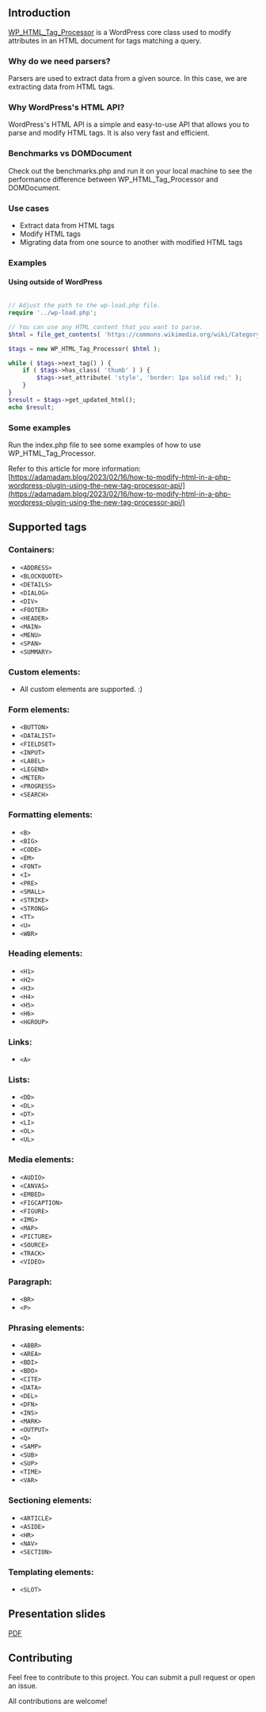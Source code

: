 ## Introduction

[WP_HTML_Tag_Processor](https://developer.wordpress.org/reference/classes/wp_html_tag_processor/) is a WordPress core class used to modify attributes in an HTML document for tags matching a query.

### Why do we need parsers?

Parsers are used to extract data from a given source. In this case, we are extracting data from HTML tags.

### Why WordPress's HTML API?

WordPress's HTML API is a simple and easy-to-use API that allows you to parse and modify HTML tags. It is also very fast and efficient.

### Benchmarks vs DOMDocument

Check out the benchmarks.php and run it on your local machine to see the performance difference between WP_HTML_Tag_Processor and DOMDocument.

### Use cases

- Extract data from HTML tags
- Modify HTML tags
- Migrating data from one source to another with modified HTML tags

### Examples

#### Using outside of WordPress

```php

// Adjust the path to the wp-load.php file.
require '../wp-load.php';

// You can use any HTML content that you want to parse.
$html = file_get_contents( 'https://commons.wikimedia.org/wiki/Category:Panoramic_photography' );

$tags = new WP_HTML_Tag_Processor( $html );

while ( $tags->next_tag() ) {
	if ( $tags->has_class( 'thumb' ) ) {
		$tags->set_attribute( 'style', 'border: 1px solid red;' );
	}
}
$result = $tags->get_updated_html();
echo $result;

```

### Some examples

Run the index.php file to see some examples of how to use WP_HTML_Tag_Processor.

Refer to this article for more information: [https://adamadam.blog/2023/02/16/how-to-modify-html-in-a-php-wordpress-plugin-using-the-new-tag-processor-api/](https://adamadam.blog/2023/02/16/how-to-modify-html-in-a-php-wordpress-plugin-using-the-new-tag-processor-api/)

## Supported tags

### Containers:
- `<ADDRESS>`
- `<BLOCKQUOTE>`
- `<DETAILS>`
- `<DIALOG>`
- `<DIV>`
- `<FOOTER>`
- `<HEADER>`
- `<MAIN>`
- `<MENU>`
- `<SPAN>`
- `<SUMMARY>`

### Custom elements:
- All custom elements are supported. :)

### Form elements:
- `<BUTTON>`
- `<DATALIST>`
- `<FIELDSET>`
- `<INPUT>`
- `<LABEL>`
- `<LEGEND>`
- `<METER>`
- `<PROGRESS>`
- `<SEARCH>`

### Formatting elements:
- `<B>`
- `<BIG>`
- `<CODE>`
- `<EM>`
- `<FONT>`
- `<I>`
- `<PRE>`
- `<SMALL>`
- `<STRIKE>`
- `<STRONG>`
- `<TT>`
- `<U>`
- `<WBR>`

### Heading elements:
- `<H1>`
- `<H2>`
- `<H3>`
- `<H4>`
- `<H5>`
- `<H6>`
- `<HGROUP>`

### Links:
- `<A>`

### Lists:
- `<DD>`
- `<DL>`
- `<DT>`
- `<LI>`
- `<OL>`
- `<UL>`

### Media elements:
- `<AUDIO>`
- `<CANVAS>`
- `<EMBED>`
- `<FIGCAPTION>`
- `<FIGURE>`
- `<IMG>`
- `<MAP>`
- `<PICTURE>`
- `<SOURCE>`
- `<TRACK>`
- `<VIDEO>`

### Paragraph:
- `<BR>`
- `<P>`

### Phrasing elements:
- `<ABBR>`
- `<AREA>`
- `<BDI>`
- `<BDO>`
- `<CITE>`
- `<DATA>`
- `<DEL>`
- `<DFN>`
- `<INS>`
- `<MARK>`
- `<OUTPUT>`
- `<Q>`
- `<SAMP>`
- `<SUB>`
- `<SUP>`
- `<TIME>`
- `<VAR>`

### Sectioning elements:
- `<ARTICLE>`
- `<ASIDE>`
- `<HR>`
- `<NAV>`
- `<SECTION>`

### Templating elements:
- `<SLOT>`

## Presentation slides

[PDF](https://drive.google.com/file/d/18Ml6zzKqbXXtmH7henvGy-7WxBnmyCF9/view?usp=drive_link)

## Contributing

Feel free to contribute to this project. You can submit a pull request or open an issue.

All contributions are welcome!


 